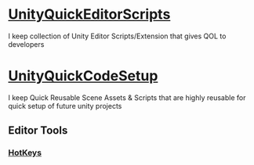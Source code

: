 # [UnityQuickEditorScripts](https://github.com/GDAsim/UnityQuickEditorScripts)
I keep collection of Unity Editor Scripts/Extension that gives QOL to developers

# [UnityQuickCodeSetup](https://github.com/GDAsim/UnityQuickCodeSetup)
I keep Quick Reusable Scene Assets & Scripts that are highly reusable for quick setup of future unity projects

## Editor Tools
### [HotKeys](https://github.com/GDAsim/UnityHotKeys)

